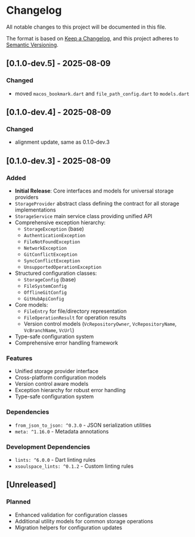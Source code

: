 # Changelog

All notable changes to this project will be documented in this file.

The format is based on [Keep a Changelog](https://keepachangelog.com/en/1.0.0/),
and this project adheres to [Semantic Versioning](https://semver.org/spec/v2.0.0.html).

## [0.1.0-dev.5] - 2025-08-09

### Changed

- moved `macos_bookmark.dart` and `file_path_config.dart` to `models.dart`

## [0.1.0-dev.4] - 2025-08-09

### Changed

- alignment update, same as 0.1.0-dev.3

## [0.1.0-dev.3] - 2025-08-09

### Added

- **Initial Release**: Core interfaces and models for universal storage providers
- `StorageProvider` abstract class defining the contract for all storage implementations
- `StorageService` main service class providing unified API
- Comprehensive exception hierarchy:
  - `StorageException` (base)
  - `AuthenticationException`
  - `FileNotFoundException`
  - `NetworkException`
  - `GitConflictException`
  - `SyncConflictException`
  - `UnsupportedOperationException`
- Structured configuration classes:
  - `StorageConfig` (base)
  - `FileSystemConfig`
  - `OfflineGitConfig`
  - `GitHubApiConfig`
- Core models:
  - `FileEntry` for file/directory representation
  - `FileOperationResult` for operation results
  - Version control models (`VcRepositoryOwner`, `VcRepositoryName`, `VcBranchName`, `VcUrl`)
- Type-safe configuration system
- Comprehensive error handling framework

### Features

- Unified storage provider interface
- Cross-platform configuration models
- Version control aware models
- Exception hierarchy for robust error handling
- Type-safe configuration system

### Dependencies

- `from_json_to_json: ^0.3.0` - JSON serialization utilities
- `meta: ^1.16.0` - Metadata annotations

### Development Dependencies

- `lints: ^6.0.0` - Dart linting rules
- `xsoulspace_lints: ^0.1.2` - Custom linting rules

## [Unreleased]

### Planned

- Enhanced validation for configuration classes
- Additional utility models for common storage operations
- Migration helpers for configuration updates
